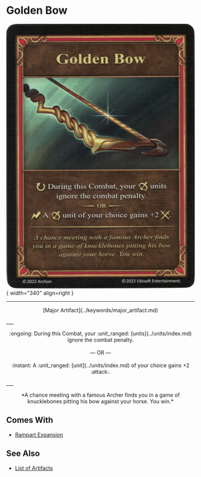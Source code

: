# Golden Bow

![Golden Bow](../assets/artifacts_major-golden_bow.webp){ width="340" align=right }
___
<p style="text-align: center;" markdown>[Major Artifact](../keywords/major_artifact.md)</p>
___
<p style="text-align: center;" markdown>:ongoing: During this Combat, your :unit_ranged: [units](../units/index.md) ignore the combat penalty.<br><br>— OR —<br><br>:instant: A :unit_ranged: [unit](../units/index.md) of your choice gains +2 :attack:.</p>
___
<p style="text-align: center;" markdown>*A chance meeting with a famous Archer finds you in a game of knucklebones pitting his bow against your horse. You win.*</p>


## Comes With

- [Rampart Expansion](../content/rampart_expansion.md)


## See Also


- [List of Artifacts](index.md)
